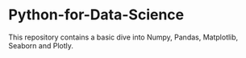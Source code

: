 # Python-for-Data-Science
This repository contains a basic dive into Numpy, Pandas, Matplotlib, Seaborn and Plotly. 
